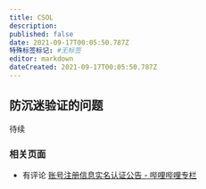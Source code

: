 ```yaml
---
title: CSOL
description:
published: false
date: 2021-09-17T00:05:50.787Z
特殊标签标记: #无标签
editor: markdown
dateCreated: 2021-09-17T00:05:50.787Z
---
```


## 防沉迷验证的问题

待续

### 相关页面

+ 有评论 [账号注册信息实名认证公告 - 哔哩哔哩专栏](https://archive.md/ai2DD "https://www.bilibili.com/read/cv11334412/")
